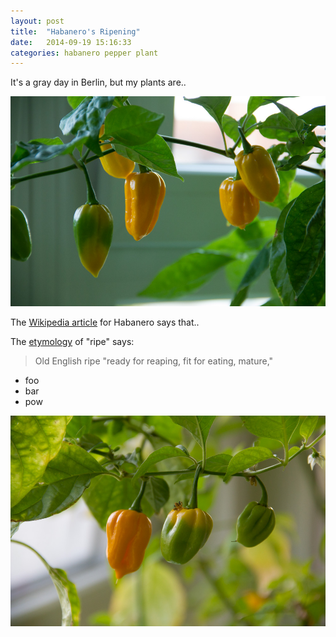 ```yaml
---
layout: post
title:  "Habanero's Ripening"
date:   2014-09-19 15:16:33
categories: habanero pepper plant
---
```


It's a gray day in Berlin, but my plants are..

![](/img/habanero-ripening-00.jpg)

The [Wikipedia article][wh] for Habanero says that..

The [etymology][er] of "ripe" says:

> Old English ripe "ready for reaping, fit for eating, mature,"

* foo
* bar
* pow

![01](/img/habanero-ripening-01.jpg)

[wh]: http://en.wikipedia.org/wiki/Habanero
[er]: http://www.etymonline.com/index.php?term=ripe
